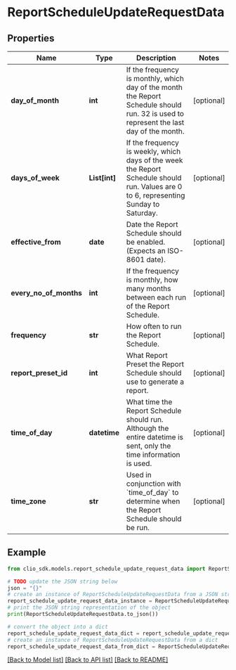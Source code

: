 # ReportScheduleUpdateRequestData


## Properties

Name | Type | Description | Notes
------------ | ------------- | ------------- | -------------
**day_of_month** | **int** | If the frequency is monthly, which day of the month the Report Schedule should run. 32 is used to represent the last day of the month. | [optional] 
**days_of_week** | **List[int]** | If the frequency is weekly, which days of the week the Report Schedule should run. Values are 0 to 6, representing Sunday to Saturday. | [optional] 
**effective_from** | **date** | Date the Report Schedule should be enabled. (Expects an ISO-8601 date). | [optional] 
**every_no_of_months** | **int** | If the frequency is monthly, how many months between each run of the Report Schedule. | [optional] 
**frequency** | **str** | How often to run the Report Schedule. | [optional] 
**report_preset_id** | **int** | What Report Preset the Report Schedule should use to generate a report. | [optional] 
**time_of_day** | **datetime** | What time the Report Schedule should run. Although the entire datetime is sent, only the time information is used. | [optional] 
**time_zone** | **str** | Used in conjunction with &#x60;time_of_day&#x60; to determine when the Report Schedule should be run. | [optional] 

## Example

```python
from clio_sdk.models.report_schedule_update_request_data import ReportScheduleUpdateRequestData

# TODO update the JSON string below
json = "{}"
# create an instance of ReportScheduleUpdateRequestData from a JSON string
report_schedule_update_request_data_instance = ReportScheduleUpdateRequestData.from_json(json)
# print the JSON string representation of the object
print(ReportScheduleUpdateRequestData.to_json())

# convert the object into a dict
report_schedule_update_request_data_dict = report_schedule_update_request_data_instance.to_dict()
# create an instance of ReportScheduleUpdateRequestData from a dict
report_schedule_update_request_data_from_dict = ReportScheduleUpdateRequestData.from_dict(report_schedule_update_request_data_dict)
```
[[Back to Model list]](../README.md#documentation-for-models) [[Back to API list]](../README.md#documentation-for-api-endpoints) [[Back to README]](../README.md)


